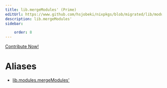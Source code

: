 ```yaml
---
title: lib.mergeModules' (Prime)
editUrl: https://www.github.com/hsjobeki/nixpkgs/blob/migrated/lib/modules.nix#L547C19
description: lib.mergeModules'
sidebar:

    order: 8
---
```


<a href="https://www.github.com/hsjobeki/nixpkgs/blob/migrated/lib/modules.nix#L547C19">Contribute Now!</a>


# Aliases

- [lib.modules.mergeModules'](/nix-doc-comments/reference/lib/modules/lib-modules-mergemodules' (prime))


